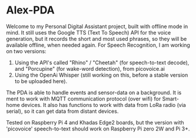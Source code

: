 # Alex-PDA
Welcome to my Personal Digital Assistant project, built with offline mode in mind.
It still uses the Google TTS (Text To Speech) API for the voice generation, but it records the short and most used phrases, so they will be available offline, when needed again.
For Speech Recognition, I am working on two versions: 
1. Using the API's called "Rhino" / "Cheetah" (for speech-to-text decode), and "Porcupine" (for wake-word detection), from picovoice.ai
2. Using the OpenAi Whisper (still working on this, before a stable version to be uploaded here). 

The PDA is able to handle events and sensor-data on a background. It is ment to work with MQTT communication protocol (over wifi) for Smart-home devices. It also has functions to work with data from LoRa radio (via serial), so it can get data from distant devices.

Tested on Raspberry Pi 4 and Khadas Edge2 boards, but the version with 'picovoice' speech-to-text should work on Raspberry Pi zero 2W and Pi 3+.





